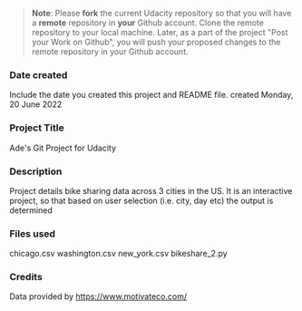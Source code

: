 >**Note**: Please **fork** the current Udacity repository so that you will have a **remote** repository in **your** Github account. Clone the remote repository to your local machine. Later, as a part of the project "Post your Work on Github", you will push your proposed changes to the remote repository in your Github account.

### Date created
Include the date you created this project and README file.
created Monday, 20 June 2022

### Project Title
Ade's Git Project for Udacity

### Description
Project details bike sharing data across 3 cities in the US. It is an interactive project, so that based on user selection (i.e. city, day etc) the output is determined  

### Files used
chicago.csv
washington.csv
new_york.csv
bikeshare_2.py

### Credits
Data provided by https://www.motivateco.com/
